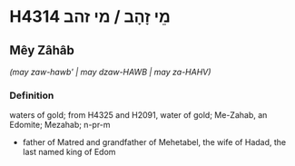 # H4314 מֵי זָהָב / מי זהב

## Mêy Zâhâb

_(may zaw-hawb' | may dzaw-HAWB | may za-HAHV)_

### Definition

waters of gold; from H4325 and H2091, water of gold; Me-Zahab, an Edomite; Mezahab; n-pr-m

- father of Matred and grandfather of Mehetabel, the wife of Hadad, the last named king of Edom
